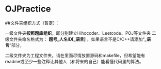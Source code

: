 # OJPractice

##文件夹组织方式（暂定）：

一级文件夹**按照题库组织**，即分别建立Hihocoder、Leetcode、POJ等文件夹
二级文件夹命名格式为：  **题号\_人名ID[\_语言]** ，如果语言不是C/C++请添加“**\_语言**”部分。

二级文件夹为工程文件夹，请在里面尽情放置源码和makefile，但希望能有readme或至少一些注释让其他人（和将来的自己）能看懂代码里的算法。
